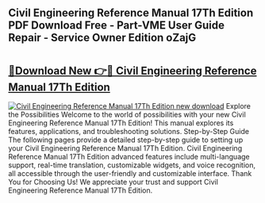 ## Civil Engineering Reference Manual 17Th Edition PDF Download Free - Part-VME User Guide Repair - Service Owner Edition oZajG

# <h2><a href="http://bc44633.oget.top/?id=Civil+Engineering+Reference+Manual+17Th+Edition">🔗Download New 👉🔴 Civil Engineering Reference Manual 17Th Edition</a></h2>

[![Civil Engineering Reference Manual 17Th Edition new download](https://i.imgur.com/5g1atiW.png)](http://bc44633.oget.top/?id=Civil+Engineering+Reference+Manual+17Th+Edition)
Explore the Possibilities Welcome to the world of possibilities with your new Civil Engineering Reference Manual 17Th Edition! This manual explores its features, applications, and troubleshooting solutions. Step-by-Step Guide The following pages provide a detailed step-by-step guide to setting up your Civil Engineering Reference Manual 17Th Edition. Civil Engineering Reference Manual 17Th Edition advanced features include multi-language support, real-time translation, customizable widgets, and voice recognition, all accessible through the user-friendly and customizable interface. Thank You for Choosing Us! We appreciate your trust and support Civil Engineering Reference Manual 17Th Edition.
